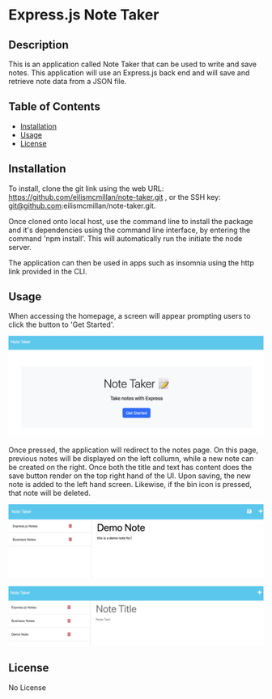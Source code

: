 # Express.js Note Taker 

## Description
This is an application called Note Taker that can be used to write and save notes. This application will use an Express.js back end and will save and retrieve note data from a JSON file.

## Table of Contents
- [Installation](#installation)
- [Usage](#usage)
- [License](#license)

## Installation
To install, clone the git link using the web URL: https://github.com/eilismcmillan/note-taker.git ,  or the SSH key: git@github.com:eilismcmillan/note-taker.git. 

Once cloned onto local host, use the command line to install the package and it's dependencies using the command line interface, by entering the command 'npm install'. This will automatically run the initiate the node server. 

The application can then be used in apps such as insomnia using the http link provided in the CLI. 

## Usage
When accessing the homepage, a screen will appear prompting users to click the button to 'Get Started'. 

![image of landing page](https://github.com/eilismcmillan/note-taker/blob/main/images/readme%20screenshot%20-%20homepage.png)

Once pressed, the application will redirect to the notes page. On this page, previous notes will be displayed on the left collumn, while a new note can be created on the right. Once both the title and text has content does the save button render on the top right hand of the UI. Upon saving, the new note is added to the left hand screen. Likewise, if the bin icon is pressed, that note will be deleted. 

![image of notes page 1](https://github.com/eilismcmillan/note-taker/blob/main/images/readme%20screenshot%20-%20note.png)

![image of notes page 2](https://github.com/eilismcmillan/note-taker/blob/main/images/readme%20screenshot%20-%20saved%20notes.png)

## License
No License
